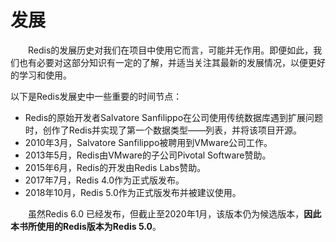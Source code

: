 # 发展

&ensp;&ensp;&ensp;&ensp;Redis的发展历史对我们在项目中使用它而言，可能并无作用。即便如此，我们也有必要对这部分知识有一定的了解，并适当关注其最新的发展情况，以便更好的学习和使用。

以下是Redis发展史中一些重要的时间节点：

- Redis的原始开发者Salvatore Sanfilippo在公司使用传统数据库遇到扩展问题时，创作了Redis并实现了第一个数据类型——列表，并将该项目开源。
- 2010年3月，Salvatore Sanfilippo被聘用到VMware公司工作。
- 2013年5月，Redis由VMware的子公司Pivotal Software赞助。
- 2015年6月，Redis的开发由Redis Labs赞助。
- 2017年7月，Redis 4.0作为正式版发布。
- 2018年10月，Redis 5.0作为正式版发布并被建议使用。

&ensp;&ensp;&ensp;&ensp;虽然Redis 6.0 已经发布，但截止至2020年1月，该版本仍为候选版本，**因此本书所使用的Redis版本为Redis 5.0**。

